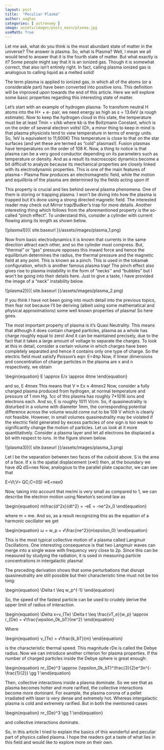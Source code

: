```yaml
---
layout: post
title:  "Peculiar Plasma"
author: aaghaz
categories: [ astronomy ]
image: assets/images/posts_main/plasma.jpg
useMath: True
---
```


Let me ask, what do you think is the most abundant state of matter in the universe? The answer is plasma. So, what is Plasma? Well, I mean we all would tend to answer that it is the fourth state of matter. But what exactly is it? Some people might say that it is an ionized gas. Though it is somewhat correct, that also isn’t entirely right. In fact, calling plasma ionized gas is analogous to calling liquid as a melted solid! 

The term plasma is applied to ionized gas, in which all of the atoms (or a considerable part) have been converted into positive ions. This definition will be improved upon towards the end of this article. Here we will explore some basic properties regarding this interesting state of matter.

Let’s start with an example of hydrogen plasma. To transform neutral H atoms into the  H+ + e- pair, we need energy as high as ε = 13.6eV (a rough estimate). Now to keep the hydrogen cloud in this state, the temperature must be at least Tmin =  ε/kb where kb is the Boltzmann Constant,  which is on the order of several electron volts! (Oh, a minor thing to keep in mind is that plasma physicists tend to view temperature in terms of energy units. So, 1eV is equivalent to 11,600K) This temperature is close to that on the star surfaces (and yet these are termed as “cold” plasmas!). Fusion plasmas have temperatures on the order of 108 K. Now, a thing to notice is that plasma can be a very good conductor depending on its parameters such as temperature or density. And as a result its macroscopic dynamics become a bit difficult to analyze because its mechanical properties are closely linked with its electrodynamic properties. This is one of the main features of plasma – Plasma flow produces an electromagnetic field, while the motion and equilibria of the plasma are determined by the fields acting upon it!

This property is crucial  and lies behind several plasma phenomena. One of them is storing or trapping plasma. I won't be diving into how the plasma is trapped but it’s done using a strong directed magnetic field. The interested reader may check out Mirror trap/Budker’s trap for more details. Another interesting thing which follows from the aforementioned property is the so-called “pinch effect”. To understand this, consider a cylinder with current flowing along its length as shown below. 

![plasma1]({{ site.baseurl }}/assets/images/plasma_1.png)

Now from basic electrodynamics it is known that currents in the same direction attract each other, and so the cylinder must compress. But, “thermal” or “gas” pressure opposes this inward force and hence the equilibrium determines the radius, the thermal pressure and the magnetic field at any point. This is known as a pinch. This is used in the tokamak configuration, which is another famous plasma trap! The pinch effect also gives rise to plasma instability in the form of “necks'' and “bubbles” but I won't be going into their details here. Just to give a taste, I have provided the image of a “neck” instability below.

![plasma2]({{ site.baseurl }}/assets/images/plasma_2.png)


If you think I have not been going into much detail into the previous topics, then fear not because I’ll be deriving (albeit using some mathematical and physical approximations) some well known properties of plasma! So here goes.

The most important property of plasma is it’s Quasi Neutrality. This means that although it does contain charged particles, plasma as a whole has charge roughly equal to zero! And it can be maintained precisely, due to the fact that it takes a large amount of voltage to separate the charges. To look at this in detail, consider a certain volume in which charges have been completely separated and hence it contains only one type of charge. So the electric field must satisfy Poisson’s eqn:
E=4πρ
Now, if linear dimensions and concentration of charge particles in the plasma are x and n respectively, we obtain


\begin{equation}
E \approx E/x \approx 4πne
\end{equation}

and so, E  4πnex 
This means that V ≈ Ex ≈ 4πnex2
Now, consider a fully charged plasma produced from hydrogen, at normal temperature and pressure of 1 mm Hg. 1cc of this plasma has roughly 7*1016 ions and electrons each. And so, E is roughly 1011 V/cm. So, if quasineutrality is disturbed in a volume with diameter 1mm, the corresponding potential difference across the volume would come out to be 109 V which is clearly not feasible.
However, in small volumes quasineutrality may be violated if the electric field generated by excess particles  of one sign is too weak to significantly change the motion of particles. Let us look at it more quantitatively. Consider a plasma layer and let all electrons be displaced a bit with respect to  ions. In the figure shown below.

![plasma3]({{ site.baseurl }}/assets/images/plasma_3.png)

Let l be the separation between two faces of the cuboid above. S is the area of a face. If x is the spatial displacement (x≪l) then, at the boundary we have
dQ dS=nex
Now, analogous to the parallel plate capacitor, we can see that 

E=Vl;V= QC;C=0Sl ⇒E=nex0

Now, taking into account that me/mi is very small as compared to 1, we can describe the electron motion using Newton’s second law as


\begin{equation}
m\frac{d^2x}{dt^2} = -eE = -ne^2x_0
\end{equation}

where m = me. And so, as a result recognizing this as the equation of a harmonic oscillator we get

\begin{equation}
ω = w_p = √\frac{ne^2}{m\epsilon_0}
\end{equation}


This is the most typical collective motion of a plasma called Langmuir Oscillations. One interesting consequence is that two Langmuir waves can merge into a single wave with frequency very close to 2p. Since this can be measured by studying the radiation, it is used in measuring particle concentrations in intergalactic plasma!

The preceding derivation shows that some perturbations that disrupt quasineutrality are still possible but their characteristic time must not be too long:

\begin{equation}
\Delta t \leq w_p^{-1}
\end{equation}


So, the speed of the fastest particle can be used to crudely derive the upper limit of radius of interaction.

\begin{equation}
\Delta x=v_{Te} \Delta t \leq \frac{vT_e}{w_p} \approx r_{De} = √\frac{\epsilon_0k_bT}{ne^2}
\end{equation}


Where 

\begin{equation}
v_{Te} = √\frac{k_bT}{m}
\end{equation}

is the characteristic thermal speed. This magnitude rDe is called the Debye radius. 
Now we can introduce another criterion for plasma properties. If the number of charged particles inside the Debye sphere is great enough:

\begin{equation}
nr_{De}^3 \approx (\epsilon_0k_bT)^\frac{3}{2}e^3n^{-\frac{1}{2}} \gg  1
\end{equation}

Then, collective interactions inside a plasma dominate. So we see that as plasma becomes hotter and more rarified, the collective interactions become more dominant. For example, the plasma corona of a pellet irradiated with laser is very dense and extremely hot. Whereas intergalactic plasma is cold and extremely rarified. But in both the mentioned cases 
  
\begin{equation}
nr_{De}^3 \gg  1
\end{equation}

and collective interactions dominate.

So, in this article I tried to explain the basics of this wonderful and peculiar part of physics called plasma. I hope the readers got a taste of what lies in this field and would like to explore more on their own. 
